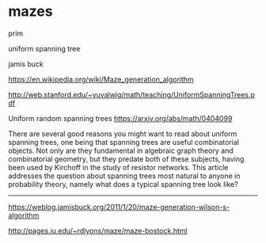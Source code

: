 # mazes

prim 

uniform spanning tree

jamis buck

https://en.wikipedia.org/wiki/Maze_generation_algorithm

http://web.stanford.edu/~yuvalwig/math/teaching/UniformSpanningTrees.pdf

Uniform random spanning trees
https://arxiv.org/abs/math/0404099

There are several good reasons you might want to read about uniform spanning trees, one being that spanning trees are useful combinatorial objects. Not only are they fundamental in algebraic graph theory and combinatorial geometry, but they predate both of these subjects, having been used by Kirchoff in the study of resistor networks. This article addresses the question about spanning trees most natural to anyone in probability theory, namely what does a typical spanning tree look like? 


----

https://weblog.jamisbuck.org/2011/1/20/maze-generation-wilson-s-algorithm

http://pages.iu.edu/~rdlyons/maze/maze-bostock.html
